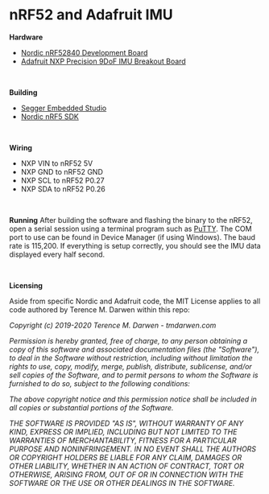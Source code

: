 nRF52 and Adafruit IMU 
======================

**Hardware**
-   [Nordic nRF52840 Development Board](https://www.mouser.com/new/nordic-semiconductor/nordic-nRF52840-dev-kit/)
-   [Adafruit NXP Precision 9DoF IMU Breakout Board](https://learn.adafruit.com/nxp-precision-9dof-breakout/overview)

 


**Building**
-   [Segger Embedded Studio](https://www.nordicsemi.com/Software-and-Tools/Development-Tools/Segger-Embedded-Studio)
-   [Nordic nRF5 SDK](https://www.nordicsemi.com/Software-and-Tools/Software/nRF5-SDK) 

 


**Wiring**
-    NXP VIN to nRF52 5V
-    NXP GND to nRF52 GND
-    NXP SCL to nRF52 P0.27
-    NXP SDA to nRF52 P0.26

 

**Running**
After building the software and flashing the binary to the nRF52, open a serial session using a terminal program such as [PuTTY](https://www.putty.org/).  The COM port to use can be found in Device Manager (if using Windows).  The baud rate is 115,200.  If everything is setup correctly, you should see the IMU data displayed every half second.
     

 


**Licensing**

Aside from specific Nordic and Adafruit code, the MIT License applies to all code authored by Terence M. Darwen within this repo:

*Copyright (c) 2019-2020 Terence M. Darwen - tmdarwen.com*

*Permission is hereby granted, free of charge, to any person obtaining a copy of
this software and associated documentation files (the "Software"), to deal in
the Software without restriction, including without limitation the rights to
use, copy, modify, merge, publish, distribute, sublicense, and/or sell copies of
the Software, and to permit persons to whom the Software is furnished to do so,
subject to the following conditions:*

*The above copyright notice and this permission notice shall be included in all
copies or substantial portions of the Software.*

*THE SOFTWARE IS PROVIDED "AS IS", WITHOUT WARRANTY OF ANY KIND, EXPRESS OR
IMPLIED, INCLUDING BUT NOT LIMITED TO THE WARRANTIES OF MERCHANTABILITY, FITNESS
FOR A PARTICULAR PURPOSE AND NONINFRINGEMENT. IN NO EVENT SHALL THE AUTHORS OR
COPYRIGHT HOLDERS BE LIABLE FOR ANY CLAIM, DAMAGES OR OTHER LIABILITY, WHETHER
IN AN ACTION OF CONTRACT, TORT OR OTHERWISE, ARISING FROM, OUT OF OR IN
CONNECTION WITH THE SOFTWARE OR THE USE OR OTHER DEALINGS IN THE SOFTWARE.*
